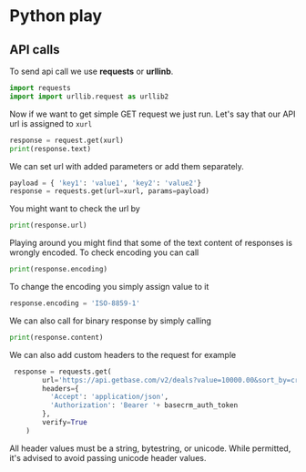 # Python play

## API calls
To send api call we use **requests** or **urllinb**.
```python
import requests
import import urllib.request as urllib2
```
Now if we want to get simple GET request we just run. Let's say that our API url is assigned to ```xurl```
```python
response = request.get(xurl)
print(response.text)
```
We can set url with added parameters or add them separately.
```python
payload = { 'key1': 'value1', 'key2': 'value2'}
response = requests.get(url=xurl, params=payload)
```
You might want to check the url by
```python
print(response.url)
```
Playing around you might find that some of the text content of responses is wrongly encoded. To check encoding you can call
```python
print(response.encoding)
```
To change the encoding you simply assign value to it
```python
response.encoding = 'ISO-8859-1'
```
We can also call for binary response by simply calling
```python
print(response.content)
```
We can also add custom headers to the request for example
```python
 response = requests.get(
        url='https://api.getbase.com/v2/deals?value=10000.00&sort_by=created_at:desc&per_page=5',
        headers={
          'Accept': 'application/json',
          'Authorization': 'Bearer '+ basecrm_auth_token
        },
        verify=True
    )
```
All header values must be a string, bytestring, or unicode. While permitted, it's advised to avoid passing unicode header values.